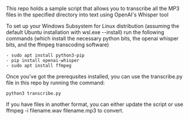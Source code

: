 This repo holds a sample script that allows you to transcribe all the MP3 files in the specified directory into text using OpenAI's Whisper tool

To set up your Windows Subsystem for Linux distribution (assuming the default Ubuntu installation with wsl.exe --install) run the following commands (which install the necessary python bits, the openai whisper bits, and the ffmpeg transcoding software)

```wsl.exe
- sudo apt install python3-pip
- pip install openai-whisper
- sudo apt install ffmpeg
```

Once you've got the prerequsites installed, you can use the transcribe.py file in this repo by running the command:

```wsl
python3 transcribe.py
```

If you have files in another format, you can either update the script or use ffmpeg -i filename.wav filename.mp3 to convert.